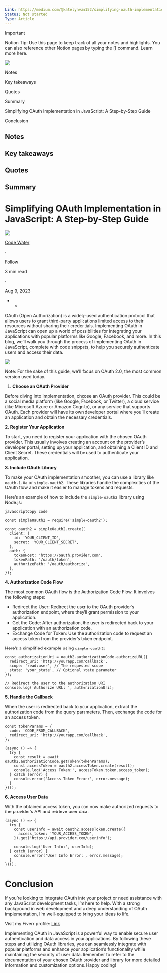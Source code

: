 ```yaml
---
Link: https://medium.com/@katelynvan152/simplifying-oauth-implementation-in-javascript-a-step-by-step-guide-15509b7919cf#:~:text=To%20make%20your%20OAuth%20implementation,to%20manage%20tokens%20and%20requests.&text=The%20most%20common%20OAuth%20flow%20is%20the%20Authorization%20Code%20Flow.
Status: Not started
Type: Article
---
```

> [!important]  
> Notion Tip: Use this page to keep track of all your notes and highlights. You can also reference other Notion pages by typing the [[ command. Learn more here.  

  

[![](https://www.notion.so)](https://www.notion.so)

Notes

Key takeaways

Quotes

Summary

Simplifying OAuth Implementation in JavaScript: A Step-by-Step Guide

Conclusion

## Notes

## Key takeaways

## Quotes

## Summary

# Simplifying OAuth Implementation in JavaScript: A Step-by-Step Guide

[![](https://miro.medium.com/v2/resize:fill:88:88/1*vWed-fADXSRc8_vCvqaAdA.jpeg)](https://miro.medium.com/v2/resize:fill:88:88/1*vWed-fADXSRc8_vCvqaAdA.jpeg)

[Code Water](https://medium.com/@katelynvan152?source=post_page-----15509b7919cf--------------------------------)

·

[Follow](https://medium.com/m/signin?actionUrl=https%3A%2F%2Fmedium.com%2F_%2Fsubscribe%2Fuser%2F7d882fe77b3e&operation=register&redirect=https%3A%2F%2Fmedium.com%2F%40katelynvan152%2Fsimplifying-oauth-implementation-in-javascript-a-step-by-step-guide-15509b7919cf&user=Code+Water&userId=7d882fe77b3e&source=post_page-7d882fe77b3e----15509b7919cf---------------------post_header-----------)

3 min read

·

Aug 9, 2023

- -

OAuth (Open Authorization) is a widely-used authentication protocol that allows users to grant third-party applications limited access to their resources without sharing their credentials. Implementing OAuth in JavaScript can open up a world of possibilities for integrating your applications with popular platforms like Google, Facebook, and more. In this blog, we’ll walk you through the process of implementing OAuth in JavaScript, complete with code snippets, to help you securely authenticate users and access their data.

[![](https://miro.medium.com/v2/resize:fit:1400/format:webp/1*Pej4em0GV-HJAg0P0Ihjhw.png)](https://miro.medium.com/v2/resize:fit:1400/format:webp/1*Pej4em0GV-HJAg0P0Ihjhw.png)

Note: For the sake of this guide, we’ll focus on OAuth 2.0, the most common version used today.

1. **Choose an OAuth Provider**

Before diving into implementation, choose an OAuth provider. This could be a social media platform (like Google, Facebook, or Twitter), a cloud service (like Microsoft Azure or Amazon Cognito), or any service that supports OAuth. Each provider will have its own developer portal where you’ll create an application and obtain the necessary credentials.

**2. Register Your Application**

To start, you need to register your application with the chosen OAuth provider. This usually involves creating an account on the provider’s developer portal, setting up your application, and obtaining a Client ID and Client Secret. These credentials will be used to authenticate your application.

**3. Include OAuth Library**

To make your OAuth implementation smoother, you can use a library like `oauth-1.0a` or `simple-oauth2`. These libraries handle the complexities of the OAuth flow and make it easier to manage tokens and requests.

Here’s an example of how to include the `simple-oauth2` library using Node.js:

```Plain
javascriptCopy code
```

```Plain
const simpleOauth2 = require('simple-oauth2');
```

```Plain
const oauth2 = simpleOauth2.create({
  client: {
    id: 'YOUR_CLIENT_ID',
    secret: 'YOUR_CLIENT_SECRET',
  },
  auth: {
    tokenHost: 'https://oauth.provider.com',
    tokenPath: '/oauth/token',
    authorizePath: '/oauth/authorize',
  },
});
```

**4. Authorization Code Flow**

The most common OAuth flow is the Authorization Code Flow. It involves the following steps:

- Redirect the User: Redirect the user to the OAuth provider’s authorization endpoint, where they’ll grant permission to your application.
- Get the Code: After authorization, the user is redirected back to your application with an authorization code.
- Exchange Code for Token: Use the authorization code to request an access token from the provider’s token endpoint.

Here’s a simplified example using `simple-oauth2`:

```Plain
const authorizationUri = oauth2.authorizationCode.authorizeURL({
  redirect_uri: 'http://yourapp.com/callback',
  scope: 'read:user', // The requested scope
  state: 'your_state', // Optional state parameter
});
```

```Plain
// Redirect the user to the authorization URI
console.log('Authorize URL: ', authorizationUri);
```

**5. Handle the Callback**

When the user is redirected back to your application, extract the authorization code from the query parameters. Then, exchange the code for an access token.

```Plain
const tokenParams = {
  code: 'CODE_FROM_CALLBACK',
  redirect_uri: 'http://yourapp.com/callback',
};
```

```Plain
(async () => {
  try {
    const result = await oauth2.authorizationCode.getToken(tokenParams);
    const accessToken = oauth2.accessToken.create(result);
    console.log('Access Token:', accessToken.token.access_token);
  } catch (error) {
    console.error('Access Token Error:', error.message);
  }
})();
```

**6. Access User Data**

With the obtained access token, you can now make authorized requests to the provider’s API and retrieve user data.

```Plain
(async () => {
  try {
    const userInfo = await oauth2.accessToken.create({
      access_token: 'YOUR_ACCESS_TOKEN',
    }).get('https://api.provider.com/userinfo');
```

```Plain
    console.log('User Info:', userInfo);
  } catch (error) {
    console.error('User Info Error:', error.message);
  }
})();
```

# **Conclusion**

If you’re looking to integrate OAuth into your project or need assistance with any JavaScript development tasks, I’m here to help. With a strong background in web development and a deep understanding of OAuth implementation, I’m well-equipped to bring your ideas to life.

Visit my Fiverr profile: [Link](https://www.fiverr.com/katelyn_win?up_rollout=true)

Implementing OAuth in JavaScript is a powerful way to enable secure user authentication and data access in your applications. By following these steps and utilizing OAuth libraries, you can seamlessly integrate with popular platforms and enhance your application’s functionality while maintaining the security of user data. Remember to refer to the documentation of your chosen OAuth provider and library for more detailed information and customization options. Happy coding!